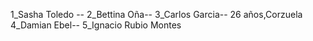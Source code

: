 1_Sasha Toledo --
2_Bettina Oña-- 
3_Carlos Garcia-- 26 años,Corzuela
4_Damian Ebel-- 
5_Ignacio Rubio Montes

